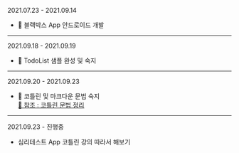 2021.07.23 - 2021.09.14
- 📝 블랙박스 App 안드로이드 개발
---

2021.09.18 - 2021.09.19
- 📝 TodoList 샘플 완성 및 숙지
---

2021.09.20 - 2021.09.23
- 📝 코틀린 및 마크다운 문법 숙지 <br>
[📎 참조 : 코틀린 문법 정리](https://eli1429.tistory.com/2) 
---

2021.09.23 - 진행중 
- 심리테스트 App 코틀린 강의 따라서 해보기
